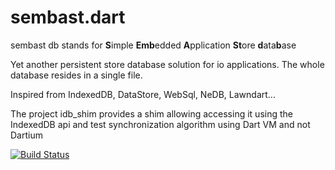 # sembast.dart

sembast db stands for
**S**imple **Emb**edded **A**pplication **St**ore **d**ata**b**ase

Yet another persistent store database solution for io applications.
The whole database resides in a single file.

Inspired from IndexedDB, DataStore, WebSql, NeDB, Lawndart...

The project idb_shim provides a shim allowing accessing it using the IndexedDB api 
and test synchronization algorithm using Dart VM and not Dartium

[![Build Status](https://drone.io/github.com/alextekartik/sembast.dart/status.png)](https://drone.io/github.com/alextekartik/sembast.dart/latest)
